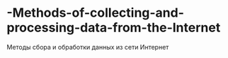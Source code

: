 # -Methods-of-collecting-and-processing-data-from-the-Internet
Методы сбора и обработки данных из сети Интернет
